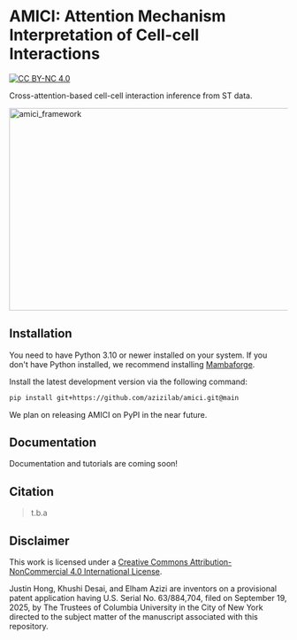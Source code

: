 # AMICI: Attention Mechanism Interpretation of Cell-cell Interactions

[![CC BY-NC 4.0][cc-by-nc-shield]][cc-by-nc]

[cc-by-nc]: https://creativecommons.org/licenses/by-nc/4.0/
[cc-by-nc-shield]: https://img.shields.io/badge/License-CC%20BY--NC%204.0-lightgrey.svg

Cross-attention-based cell-cell interaction inference from ST data.

<img width="839" height="366" alt="amici_framework" src="https://github.com/user-attachments/assets/13b05cb1-d59a-4ef1-8abe-858c8414448e" />

## Installation

You need to have Python 3.10 or newer installed on your system. If you don't have
Python installed, we recommend installing [Mambaforge](https://github.com/conda-forge/miniforge#mambaforge).

<!--
1) Install the latest release of `amici-st` from `PyPI <https://pypi.org/project/amici-st/>`_:

```bash
pip install amici-st
```
-->

Install the latest development version via the following command:

```bash
pip install git+https://github.com/azizilab/amici.git@main
```

We plan on releasing AMICI on PyPI in the near future.

## Documentation

Documentation and tutorials are coming soon!

## Citation

> t.b.a

## Disclaimer

This work is licensed under a
[Creative Commons Attribution-NonCommercial 4.0 International License][cc-by-nc].

Justin Hong, Khushi Desai, and Elham Azizi are inventors on a provisional patent application having U.S. Serial No. 63/884,704, filed on September 19, 2025, by The Trustees of Columbia University in the City of New York directed to the subject matter of the manuscript associated with this repository.
